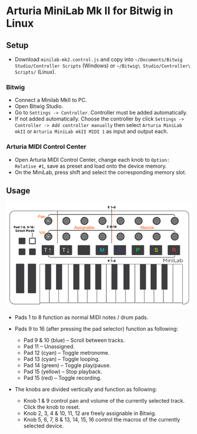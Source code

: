 # Arturia MiniLab Mk II for Bitwig in Linux

## Setup

- Download `minilab-mk2.control.js` and copy into `~/Documents/Bitwig Studio/Controller Scripts` (Windows) or `~/Bitwig\ Studio/Controller\ Scripts/` (Linux).

### Bitwig
- Connect a Minilab MkII to PC.
- Open Bitwig Studio.
- Go to `Settings -> Controller`. Controller must be added automatically.
- If not added automatically. Choose the controller by click `Settings -> Controller -> Add controller manually` then select `Arturia MiniLab mkII` or `Arturia MiniLab mkII MIDI 1` as input and output each.

### Arturia MIDI Control Center
- Open Arturia MIDI Control Center, change each knob to `Option: Relative #1`, save as preset and load onto the device memory.
- On the MiniLab, press shift and select the corresponding memory slot.

## Usage

![Layout](minilab.png)

- Pads 1 to 8 function as normal MIDI notes / drum pads.
- Pads 9 to 16 (after pressing the pad selector) function as following:
	- Pad 9 & 10 (blue) – Scroll between tracks.
	- Pad 11 – Unassigned.
	- Pad 12 (cyan) – Toggle metronome.
	- Pad 13 (cyan) – Toggle looping.
	- Pad 14 (green) – Toggle play/pause.
	- Pad 15 (yellow) – Stop playback.
	- Pad 15 (red) – Toggle recording.

- The knobs are divided vertically and function as following:
	- Knob 1 & 9 control pan and volume of the currently selected track. Click the knob to reset.
	- Knob 2, 3, 4 & 10, 11, 12 are freely assignable in Bitwig.
	- Knob 5, 6, 7, 8 & 13, 14, 15, 16 control the macros of the currently selected device.
